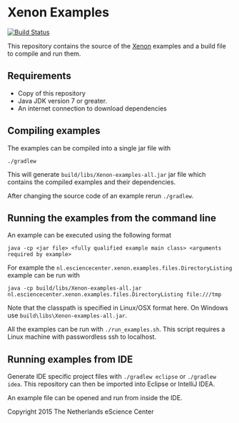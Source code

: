Xenon Examples
==============

[![Build Status](https://travis-ci.org/NLeSC/Xenon-examples.svg)](https://travis-ci.org/NLeSC/Xenon-examples)

This repository contains the source of the [Xenon](https://nlesc.github.io/Xenom) examples
and a build file to compile and run them.

Requirements
------------

* Copy of this repository
* Java JDK version 7 or greater.
* An internet connection to download dependencies

Compiling examples
------------------

The examples can be compiled into a single jar file with
```
./gradlew
```

This will generate `build/libs/Xenon-examples-all.jar` jar file which contains the compiled examples and their dependencies.

After changing the source code of an example rerun `./gradlew`.

Running the examples from the command line
------------------------------------------

An example can be executed using the following format
```
java -cp <jar file> <fully qualified example main class> <arguments required by example>
```

For example the `nl.esciencecenter.xenon.examples.files.DirectoryListing` example can be run with
```
java -cp build/libs/Xenon-examples-all.jar nl.esciencecenter.xenon.examples.files.DirectoryListing file:///tmp
```

Note that the classpath is specified in Linux/OSX format here. On
Windows use `build\libs\Xenon-examples-all.jar`.

All the examples can be run with `./run_examples.sh`.
This script requires a Linux machine with passwordless ssh to localhost.

Running examples from IDE
-------------------------

Generate IDE specific project files with `./gradlew eclipse` or `./gradlew idea`.
This repository can then be imported into Eclipse or IntelliJ IDEA.

An example file can be opened and run from inside the IDE.

Copyright 2015 The Netherlands eScience Center
